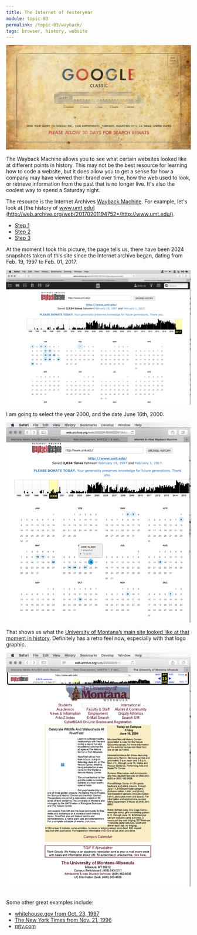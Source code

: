 ```yaml
---
title: The Internet of Yesteryear
module: topic-03
permalink: /topic-03/wayback/
tags: browser, history, website
---
```


<div class="divider-heading"></div>

![Google as a snail-mail service](../img/google-classic.jpg)

The Wayback Machine allows you to see what certain websites looked like at different points in history. This may not be the best resource for learning how to code a website, but it does allow you to get a sense for how a company may have viewed their brand over time, how the web used to look, or retrieve information from the past that is no longer live. It's also the coolest way to spend a Saturday night.

The resource is the Internet Archives [Wayback Machine](https://archive.org). For example, let's look at [the history of www.umt.edu](http://web.archive.org/web/20170201194752*/http://www.umt.edu/).


<ul class="nav nav-tabs">
  <li class="active"><a href="#step1" data-toggle="tab">Step 1</a></li>
  <li><a href="#step2" data-toggle="tab">Step 2</a></li>
  <li><a href="#step3" data-toggle="tab">Step 3</a></li>
</ul>
<div id="myTabContent" class="tab-content">
  <div class="tab-pane fade active in" id="step1">
    <p>At the moment I took this picture, the page tells us, there have been 2024 snapshots taken of this site since the Internet archive began, dating from Feb. 19, 1997 to Feb. 01, 2017.</p>
    <img src="../img/internet-archive-umt.png" alt="View of Internet Archive for umt.edu" />
  </div>
  <div class="tab-pane fade" id="step2">
    <p>I am going to select the year 2000, and the date June 16th, 2000.</p>
    <img src="../img/internet-archive-using.png" alt="Showing how to use the site" />
  </div>
  <div class="tab-pane fade" id="step3">
    <p>That shows us what the <a href="http://web.archive.org/web/20000616104233/http://www.umt.edu/" target="_blank">University of Montana’s main site looked like at that moment in history</a>. Definitely has a retro feel now, especially with that logo graphic.</p>
    <img src="../img/internet-archive-umt-june16-2000.png" alt="UMT Site from June 16th, 2000" />
  </div>
</div>


<br>

Some other great examples include:
- [whitehouse.gov from Oct. 23, 1997](https://web.archive.org/web/19971023010656/http://www3.whitehouse.gov:80/)
- [The New York Times from Nov. 21, 1996](https://web.archive.org/web/19961121230155/http://nytimes.com/)
- [mtv.com](http://web.archive.org/web/19961222031059/http://www.mtv.com/)
